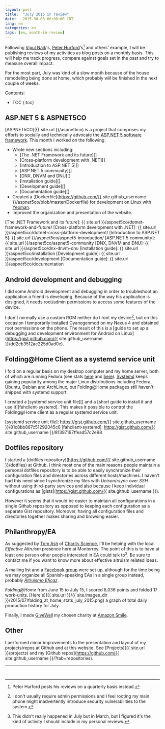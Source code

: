 ```yaml
---
layout: post
title:  "July 2015 in review"
date:   2015-08-08 00:00:00 CDT
lang: en
categories: en
tags: [en, month-in-review]
---
```


Following [Vipul Naik](http://vipulnaik.com)'s, [Peter
Hurford](http://peterhurford.com)'s[^1] and others' example, I will be
publishing reviews of my activities as blog posts on a monthly basis.  This
will help me track progress, compare against goals set in the past and try to
measure overall impact.

For the most part, July was kind of a slow month because of the house
remodeling being done at home, which probably will be finished in the next
couple of weeks.

Contents:

* TOC
{:toc}

## ASP.NET 5 & ASPNET5CO ###############################################

[ASPNET5CO]({{ site.url }}/aspnet5co) is a project that comprises my efforts to
socially and technically advocate the [ASP.NET 5 software
framework](https://www.asp.net/vnext). This month I worked on the following:

- Wrote new sections including:
  - [The .NET Framework and its future][]
  - [Cross-platform development with .NET][]
  - [Introduction to ASP.NET 5][]
  - [ASP.NET 5 community][]
  - [DNX, DNVM and DNU][]
  - [Installation guide][]
  - [Development guide][]
  - [Documentation guide][]
- Created a [Dockerfile](https://github.com/{{ site.github_username }}/aspnet5co/blob/master/Dockerfile) for development on Linux with [Yeoman](http://yeoman.io/).
- Improved the organization and presentation of the website.

[The .NET Framework and its future]: {{ site.url }}/aspnet5co/dotnet-framework-and-future/
[Cross-platform development with .NET]: {{ site.url }}/aspnet5co/dotnet-cross-platform-development/
[Introduction to ASP.NET 5]: {{ site.url }}/aspnet5co/aspnet5-introduction/
[ASP.NET 5 community]: {{ site.url }}/aspnet5co/aspnet5-community
[DNX, DNVM and DNU]: {{ site.url }}/aspnet5co/dnx-dnvm-dnu
[Installation guide]: {{ site.url }}/aspnet5co/installation
[Development guide]: {{ site.url }}/aspnet5co/development
[Documentation guide]: {{ site.url }}/aspnet5co/documentation

## Android development and debugging ###################################

I did some Android development and debugging in order to troubleshoot an
application a friend is developing. Because of the way his application is
designed, it needs root/admin permissions to access some features of the
device.

I don't normally use a custom ROM neither do I root my device[^3], but on this
occasion I temporarily installed Cyanogenmod on my Nexus 4 and obtained root
permissions on the phone. The result of this is a [guide to set up a debugging and development environment for Android on Linux](https://gist.github.com/{{ site.github_username }}/dd2eb3512ac225d0ad0e).

## Folding@Home Client as a systemd service unit #######################

I fold on a regular basis on my desktop computer and my home server, both of
which are running Fedora (see stats [here][fah-stats0] and [here][fah-stats1]).
[Systemd][] keeps gaining popularity among the major Linux distributions
including Fedora, Ubuntu, Debian and ArchLinux, but Folding@Home packages still
haven't shipped with systemd support.

I created a [systemd service unit file][] and a [short guide to install it and
use it][fahclient-systemd]. This makes it possible to control the Folding@Home
client as a regular systemd service unit.

[fah-stats0]: http://fah-web2.stanford.edu/cgi-bin/main.py?qtype=userpage&username=dreilopz
[fah-stats1]: http://folding.extremeoverclocking.com/user_summary.php?s=&u=648628
[Systemd]: http://freedesktop.org/wiki/Software/systemd/
[systemd service unit file]: https://gist.github.com/{{ site.github_username }}/81c8bb867c51292045c6
[fahclient-systemd]: https://gist.github.com/{{ site.github_username }}/81397197ffead57c2e98

## Dotfiles repository #################################################

I started a [dotfiles repository](https://github.com/{{ site.github_username }}/dotfiles) at Github. I think most one of the main reasons people maintain a personal dotfiles repository is to be able to easily synchronize their configuration files and directories across different hosts/machines. I haven't had this need since I synchronize my files with *Unison*/*rsync* over *SSH* without using third-party services and also because I keep individual configurations as [gists](https://gist.github.com/{{ site.github_username }}).

However it seems that it would be easier to maintain all configurations in a
single Github repository as opposed to keeping each configuration as a separate
Gist repository. Moreover, having all configuration files and directories
together makes sharing and browsing easier.

## Philanthropy/EA #####################################################

As suggested by [Tom Ash](http://tog22.tumblr.com/) of [Charity
Science](http://www.charityscience.com), I'll be helping with the local
*Effective Altruism* presence here at Monterrey. The point of this is to have
at least one person other people interested in EA could talk to[^2]. Be sure to
contact me if you want to know more about effective altruism related ideas.

A mailing list and a [Facebook
group](https://www.facebook.com/groups/739984722775452/) were set up, although
for the time being we may organize all Spanish-speaking EAs in a single group
instead, probably *[Altruismo
Eficaz](https://www.facebook.com/groups/1605543996325148/)*.

*Folding@Home* from June 15 to July 15, I scored 8,036 points and folded 17
work-units. [Here's]({{ site.url }}/{{ site.images_dir }}/2015/07/folding_at_home_stats_july_2015.png)
a graph of total daily production history for July.

Finally, I made [GiveWell](http://www.givewell.org/) my chosen charity at
[Amazon Smile](https://smile.amazon.com/).

## Other ###############################################################

I performed minor improvements to the presentation and layout of my projects/repos at Github and at this website. See [Projects]({{ site.url }}/projects) and my [Github repos](https://github.com/{{ site.github_username }}/?tab=repositories).

---
<br/>

[^1]: Peter Hurford posts his reviews on a quarterly basis instead.
[^2]: This didn't really happened in July but in March, but I figured it's the kind of activity I should include in my personal reviews.
[^3]: I don't usually require admin permissions and I feel rooting my main phone might inadvertently introduce security vulnerabilities to the system.
